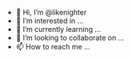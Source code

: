 - 👋 Hi, I’m @likenighter
- 👀 I’m interested in ...
- 🌱 I’m currently learning ...
- 💞️ I’m looking to collaborate on ...
- 📫 How to reach me ...

<!---
likenighter/likenighter is a ✨ special ✨ repository because its `README.md` (this file) appears on your GitHub profile.
You can click the Preview link to take a look at your changes.
--->
